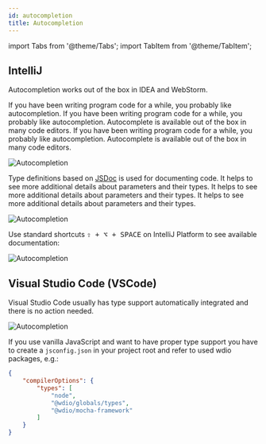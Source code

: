 ```yaml
---
id: autocompletion
title: Autocompletion
---
```


import Tabs from '@theme/Tabs';
import TabItem from '@theme/TabItem';

## IntelliJ

Autocompletion works out of the box in IDEA and WebStorm.

If you have been writing program code for a while, you probably like autocompletion. If you have been writing program code for a while, you probably like autocompletion. Autocomplete is available out of the box in many code editors. If you have been writing program code for a while, you probably like autocompletion. Autocomplete is available out of the box in many code editors.

![Autocompletion](/img/autocompletion/0.png)

Type definitions based on [JSDoc](http://usejsdoc.org/) is used for documenting code. It helps to see more additional details about parameters and their types. It helps to see more additional details about parameters and their types. It helps to see more additional details about parameters and their types.

![Autocompletion](/img/autocompletion/1.png)

Use standard shortcuts <kbd>⇧ + ⌥ + SPACE</kbd> on IntelliJ Platform to see available documentation:

![Autocompletion](/img/autocompletion/2.png)

## Visual Studio Code (VSCode)

Visual Studio Code usually has type support automatically integrated and there is no action needed.

![Autocompletion](/img/autocompletion/14.png)

If you use vanilla JavaScript and want to have proper type support you have to create a `jsconfig.json` in your project root and refer to used wdio packages, e.g.:

```json title="jsconfig.json"
{
    "compilerOptions": {
        "types": [
            "node",
            "@wdio/globals/types",
            "@wdio/mocha-framework"
        ]
    }
}
```
